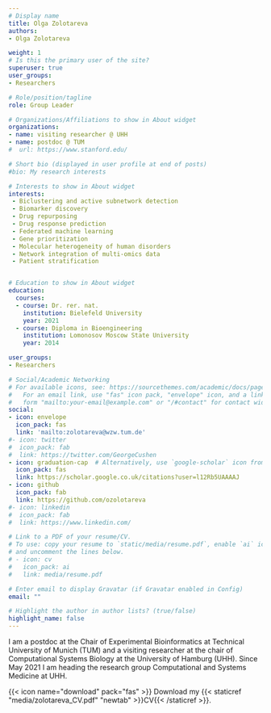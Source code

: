 ```yaml
---
# Display name
title: Olga Zolotareva
authors:
- Olga Zolotareva

weight: 1
# Is this the primary user of the site?
superuser: true
user_groups:
- Researchers

# Role/position/tagline
role: Group Leader

# Organizations/Affiliations to show in About widget
organizations:
- name: visiting researcher @ UHH 
- name: postdoc @ TUM
#  url: https://www.stanford.edu/

# Short bio (displayed in user profile at end of posts)
#bio: My research interests 

# Interests to show in About widget
interests:
 - Biclustering and active subnetwork detection
 - Biomarker discovery
 - Drug repurposing
 - Drug response prediction
 - Federated machine learning
 - Gene prioritization
 - Molecular heterogeneity of human disorders
 - Network integration of multi-omics data
 - Patient stratification


# Education to show in About widget
education:
  courses:
  - course: Dr. rer. nat.
    institution: Bielefeld University
    year: 2021
  - course: Diploma in Bioengineering
    institution: Lomonosov Moscow State University
    year: 2014

user_groups:
- Researchers

# Social/Academic Networking
# For available icons, see: https://sourcethemes.com/academic/docs/page-builder/#icons
#   For an email link, use "fas" icon pack, "envelope" icon, and a link in the
#   form "mailto:your-email@example.com" or "/#contact" for contact widget.
social:
- icon: envelope
  icon_pack: fas
  link: 'mailto:zolotareva@wzw.tum.de'
#- icon: twitter
#  icon_pack: fab
#  link: https://twitter.com/GeorgeCushen
- icon: graduation-cap  # Alternatively, use `google-scholar` icon from `ai` icon pack
  icon_pack: fas
  link: https://scholar.google.co.uk/citations?user=l12Rb5UAAAAJ
- icon: github
  icon_pack: fab
  link: https://github.com/ozolotareva
#- icon: linkedin
#  icon_pack: fab
#  link: https://www.linkedin.com/

# Link to a PDF of your resume/CV.
# To use: copy your resume to `static/media/resume.pdf`, enable `ai` icons in `params.toml`, 
# and uncomment the lines below.
# - icon: cv
#   icon_pack: ai
#   link: media/resume.pdf

# Enter email to display Gravatar (if Gravatar enabled in Config)
email: ""

# Highlight the author in author lists? (true/false)
highlight_name: false
---
```


I am a postdoc at the Chair of Experimental Bioinformatics at Technical University of Munich (TUM) and a visiting researcher at the chair of Computational Systems Biology at the University of Hamburg (UHH). Since May 2021 I am heading the research group Computational and Systems Medicine at UHH. 

{{< icon name="download" pack="fas" >}} Download my {{< staticref "media/zolotareva_CV.pdf" "newtab" >}}CV{{< /staticref >}}.
